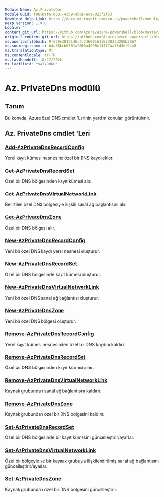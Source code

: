 ```yaml
---
Module Name: Az.PrivateDns
Module Guid: f9850afe-b631-4369-ab61-eca7023f2f53
Download Help Link: https://docs.microsoft.com/en-us/powershell/module/az.privatedns
Help Version: 1.0.0
Locale: ''
content_git_url: https://github.com/Azure/azure-powershell/blob/master/src/PrivateDns/PrivateDns/help/Az.PrivateDNS.md
original_content_git_url: https://github.com/Azure/azure-powershell/blob/master/src/PrivateDns/PrivateDns/help/Az.PrivateDNS.md
ms.openlocfilehash: 9f670e3013146c3c246001636573033d205b3867
ms.sourcegitcommit: b4a38bcb0501a9016a4998efd377aa75d3ef9ce8
ms.translationtype: MT
ms.contentlocale: tr-TR
ms.lasthandoff: 10/27/2020
ms.locfileid: "94278060"
---
```

# Az. PrivateDns modülü
## Tanım
Bu konuda, Azure özel DNS cmdlet 'Lerinin yardım konuları görüntülenir.

## Az. PrivateDns cmdlet 'Leri
### [Add-AzPrivateDnsRecordConfig](Add-AzPrivateDnsRecordConfig.md)
Yerel kayıt kümesi nesnesine özel bir DNS kaydı ekler.

### [Get-AzPrivateDnsRecordSet](Get-AzPrivateDnsRecordSet.md)
Özel bir DNS bölgesinden kayıt kümesi alır.

### [Get-AzPrivateDnsVirtualNetworkLink](Get-AzPrivateDnsVirtualNetworkLink.md)
Belirtilen özel DNS bölgesiyle ilişkili sanal ağ bağlantısını alır.

### [Get-AzPrivateDnsZone](Get-AzPrivateDnsZone.md)
Özel bir DNS bölgesi alır.

### [New-AzPrivateDnsRecordConfig](New-AzPrivateDnsRecordConfig.md)
Yeni bir özel DNS kaydı yerel nesnesi oluşturur.

### [New-AzPrivateDnsRecordSet](New-AzPrivateDnsRecordSet.md)
Özel bir DNS bölgesinde kayıt kümesi oluşturur.

### [New-AzPrivateDnsVirtualNetworkLink](New-AzPrivateDnsVirtualNetworkLink.md)
Yeni bir özel DNS sanal ağ bağlantısı oluşturur.

### [New-AzPrivateDnsZone](New-AzPrivateDnsZone.md)
Yeni bir özel DNS bölgesi oluşturur.

### [Remove-AzPrivateDnsRecordConfig](Remove-AzPrivateDnsRecordConfig.md)
Yerel kayıt kümesi nesnesinden özel bir DNS kaydını kaldırır.

### [Remove-AzPrivateDnsRecordSet](Remove-AzPrivateDnsRecordSet.md)
Özel bir DNS bölgesinden kayıt kümesi siler.

### [Remove-AzPrivateDnsVirtualNetworkLink](Remove-AzPrivateDnsVirtualNetworkLink.md)
Kaynak grubundan sanal ağ bağlantısını kaldırır.

### [Remove-AzPrivateDnsZone](Remove-AzPrivateDnsZone.md)
Kaynak grubundan özel bir DNS bölgesini kaldırır.

### [Set-AzPrivateDnsRecordSet](Set-AzPrivateDnsRecordSet.md)
Özel bir DNS bölgesinde bir kayıt kümesini güncelleştirir/ayarlar.

### [Set-AzPrivateDnsVirtualNetworkLink](Set-AzPrivateDnsVirtualNetworkLink.md)
Özel bir bölgeyle ve bir kaynak grubuyla ilişkilendirilmiş sanal ağ bağlantısını güncelleştirir/ayarlar.

### [Set-AzPrivateDnsZone](Set-AzPrivateDnsZone.md)
Kaynak grubundan özel bir DNS bölgesini güncelleştirir.

